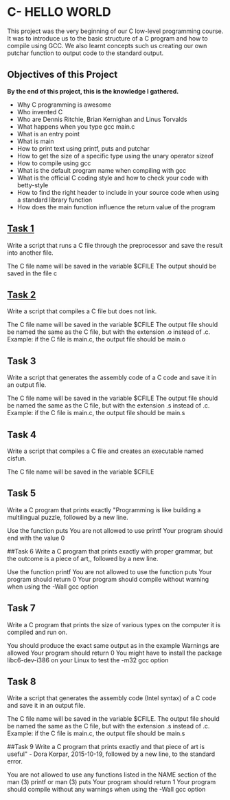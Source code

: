 # C- HELLO WORLD
This project was the very beginning of our C low-level programming course. It was to introduce us to the basic structure of a C program and how to compile using GCC. We also learnt concepts such us creating our own putchar function to output code to the standard output. 

## Objectives of this Project
**By the end of this project, this is the knowledge I gathered.**
* Why C programming is awesome
* Who invented C
* Who are Dennis Ritchie, Brian Kernighan and Linus Torvalds
* What happens when you type gcc main.c
* What is an entry point
* What is main
* How to print text using printf, puts and putchar
* How to get the size of a specific type using the unary operator sizeof
* How to compile using gcc
* What is the default program name when compiling with gcc
* What is the official C coding style and how to check your code with betty-style
* How to find the right header to include in your source code when using a standard library function
* How does the main function influence the return value of the program

## [Task 1](https://github.com/The-Leo/alx-low_level_programming/blob/master/0x00-hello_world/0-preprocessor) 
Write a script that runs a C file through the preprocessor and save the result into another file.

The C file name will be saved in the variable $CFILE
The output should be saved in the file c

## [Task 2](https://github.com/The-Leo/alx-low_level_programming/blob/master/0x00-hello_world/1-compiler)
Write a script that compiles a C file but does not link.

The C file name will be saved in the variable $CFILE
The output file should be named the same as the C file, but with the extension .o instead of .c.
Example: if the C file is main.c, the output file should be main.o

## Task 3
Write a script that generates the assembly code of a C code and save it in an output file.

The C file name will be saved in the variable $CFILE
The output file should be named the same as the C file, but with the extension .s instead of .c.
Example: if the C file is main.c, the output file should be main.s

## Task 4
Write a script that compiles a C file and creates an executable named cisfun.

The C file name will be saved in the variable $CFILE

## Task 5
Write a C program that prints exactly "Programming is like building a multilingual puzzle, followed by a new line.

Use the function puts
You are not allowed to use printf
Your program should end with the value 0

##Task 6
Write a C program that prints exactly with proper grammar, but the outcome is a piece of art,, followed by a new line.

Use the function printf
You are not allowed to use the function puts
Your program should return 0
Your program should compile without warning when using the -Wall gcc option

## Task 7
Write a C program that prints the size of various types on the computer it is compiled and run on.

You should produce the exact same output as in the example
Warnings are allowed
Your program should return 0
You might have to install the package libc6-dev-i386 on your Linux to test the -m32 gcc option

## Task 8
Write a script that generates the assembly code (Intel syntax) of a C code and save it in an output file.

The C file name will be saved in the variable $CFILE.
The output file should be named the same as the C file, but with the extension .s instead of .c.
Example: if the C file is main.c, the output file should be main.s

##Task 9
Write a C program that prints exactly and that piece of art is useful" - Dora Korpar, 2015-10-19, followed by a new line, to the standard error.

You are not allowed to use any functions listed in the NAME section of the man (3) printf or man (3) puts
Your program should return 1
Your program should compile without any warnings when using the -Wall gcc option


